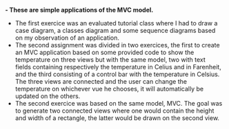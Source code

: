**- These are simple applications of the MVC model.**
- The first exercice was an evaluated tutorial class where I had to draw a case diagram, a classes diagram and some sequence diagrams based on my observation of an application. 
- The second assignment was divided in two exercices, the first to create an MVC application based on some provided code to show the temperature on three views
but with the same model, two with text fields containing respectively the temperature in Celius and in Farenheit, and the third consisting of a control bar with the temperature in Celsius. The three views are connected and the user can change the temperature on whichever vue he chooses, it will automatically be updated on the others.
- The second exercice was based on the same model, MVC. The goal was to generate two connected views where one would contain the height and width of a rectangle, the latter would be drawn on the second view.

